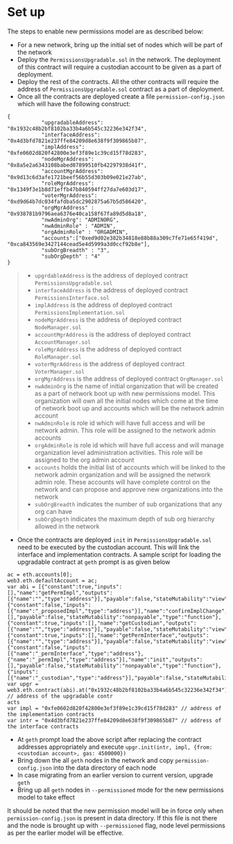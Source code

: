 # Set up
The steps to enable new permissions model are as described below:
* For a new network, bring up the initial set of nodes which will be part of the network
* Deploy the `PermissionsUpgradable.sol` in the network. The deployment of this contract will require a custodian account to be given as a part of deployment. 
* Deploy the rest of the contracts. All the other contracts will require the address of `PermissionsUpgradable.sol` contract as a part of deployment.
* Once all the contracts are deployed create a file `permission-config.json` which will have the following construct:
```$xslt
{
           "upgradableAddress": "0x1932c48b2bf8102ba33b4a6b545c32236e342f34",
           "interfaceAddress": "0x4d3bfd7821e237ffe84209d8e638f9f309865b87",
           "implAddress": "0xfe0602d820f42800e3ef3f89e1c39cd15f78d283",
           "nodeMgrAddress": "0x8a5e2a6343108babed07899510fb42297938d41f",
           "accountMgrAddress": "0x9d13c6d3afe1721beef56b55d303b09e021e27ab",
           "roleMgrAddress": "0x1349f3e1b8d71effb47b840594ff27da7e603d17",
           "voterMgrAddress": "0xd9d64b7dc034fafdba5dc2902875a67b5d586420",
           "orgMgrAddress" : "0x938781b9796aea6376e40ca158f67fa89d5d8a18",
           "nwAdminOrg": "ADMINORG",
           "nwAdminRole" : "ADMIN",
           "orgAdminRole" : "ORGADMIN",
           "accounts":["0xed9d02e382b34818e88b88a309c7fe71e65f419d", "0xca843569e3427144cead5e4d5999a3d0ccf92b8e"],
           "subOrgBreadth" : "3",
           "subOrgDepth" : "4"
}
```
> * `upgrdableAddress` is the address of deployed contract `PermissionsUpgradable.sol`
> * `interfaceAddress` is the address of deployed contract `PermissionsInterface.sol`
> * `implAddress` is the address of deployed contract `PermissionsImplementation.sol`
> * `nodeMgrAddress` is the address of deployed contract `NodeManager.sol`
> * `accountMgrAddress` is the address of deployed contract `AccountManager.sol`
> * `roleMgrAddress` is the address of deployed contract `RoleManager.sol`
> * `voterMgrAddress` is the address of deployed contract `VoterManager.sol`
> * `orgMgrAddress` is the address of deployed contract `OrgManager.sol`
> * `nwAdminOrg` is the name of initial organization that will be created as a part of network boot up with new permissions model. This organization will own all the initial nodes which come at the time of network boot up and accounts which will be the network admin account
> * `nwAdminRole` is role id which will have full access and will be network admin. This role will be assigned to the network admin accounts
> * `orgAdminRole` is role id which will have full access and will manage organization level administration activities. This role will be assigned to the org admin account
> * `accounts` holds the initial list of accounts which will be linked to the network admin organization and will be assigned the network admin role. These accounts will have complete control on the network and can propose and approve new organizations into the network
> * `subOrgBreadth` indicates the number of sub organizations that any org can have
> * `subOrgDepth` indicates the maximum depth of sub org hierarchy allowed in the network

* Once the contracts are deployed `init` in `PermissionsUpgradable.sol` need to be executed by the custodian account. This will link the interface and implementation contracts. A sample script for loading the upgradable contract at `geth` prompt is as given below
```$xslt
ac = eth.accounts[0];
web3.eth.defaultAccount = ac;
var abi = [{"constant":true,"inputs":[],"name":"getPermImpl","outputs":[{"name":"","type":"address"}],"payable":false,"stateMutability":"view","type":"function"},{"constant":false,"inputs":[{"name":"_proposedImpl","type":"address"}],"name":"confirmImplChange","outputs":[],"payable":false,"stateMutability":"nonpayable","type":"function"},{"constant":true,"inputs":[],"name":"getCustodian","outputs":[{"name":"","type":"address"}],"payable":false,"stateMutability":"view","type":"function"},{"constant":true,"inputs":[],"name":"getPermInterface","outputs":[{"name":"","type":"address"}],"payable":false,"stateMutability":"view","type":"function"},{"constant":false,"inputs":[{"name":"_permInterface","type":"address"},{"name":"_permImpl","type":"address"}],"name":"init","outputs":[],"payable":false,"stateMutability":"nonpayable","type":"function"},{"inputs":[{"name":"_custodian","type":"address"}],"payable":false,"stateMutability":"nonpayable","type":"constructor"}];
var upgr = web3.eth.contract(abi).at("0x1932c48b2bf8102ba33b4a6b545c32236e342f34"); // address of the upgradable contr
acts
var impl = "0xfe0602d820f42800e3ef3f89e1c39cd15f78d283" // address of the implementation contracts
var intr = "0x4d3bfd7821e237ffe84209d8e638f9f309865b87" // address of the interface contracts
```
* At `geth` prompt load the above script after replacing the contract addresses appropriately and execute `upgr.init(intr, impl, {from: <custodian account>, gas: 4500000})`
* Bring down the all `geth` nodes in the network and copy `permission-config.json` into the data directory of each node
* In case migrating from an earlier version to current version, upgrade `geth`
* Bring up all `geth` nodes in `--permissioned` mode for the new permissions model to take effect

It should be noted that the new permission model will be in force only when `permission-config.json` is present in data directory. If this file is not there and the node is brought up with `--permissioned` flag, node level permissions as per the earlier model will be effective.
